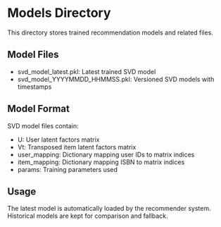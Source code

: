 # Models Directory

This directory stores trained recommendation models and related files.

## Model Files
- svd_model_latest.pkl: Latest trained SVD model
- svd_model_YYYYMMDD_HHMMSS.pkl: Versioned SVD models with timestamps

## Model Format
SVD model files contain:
- U: User latent factors matrix
- Vt: Transposed item latent factors matrix
- user_mapping: Dictionary mapping user IDs to matrix indices
- item_mapping: Dictionary mapping ISBN to matrix indices
- params: Training parameters used

## Usage
The latest model is automatically loaded by the recommender system. 
Historical models are kept for comparison and fallback.